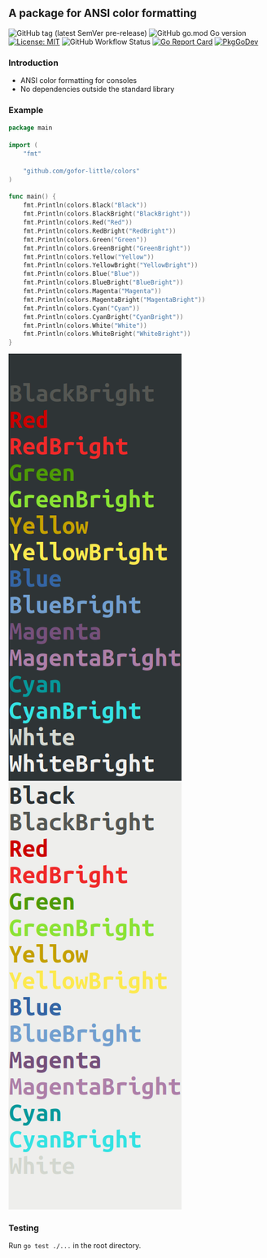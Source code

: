 ## A package for ANSI color formatting

![GitHub tag (latest SemVer pre-release)](https://img.shields.io/github/v/tag/gofor-little/colors?include_prereleases)
![GitHub go.mod Go version](https://img.shields.io/github/go-mod/go-version/gofor-little/colors)
[![License: MIT](https://img.shields.io/badge/License-MIT-yellow.svg)](https://raw.githubusercontent.com/gofor-little/colors/main/LICENSE)
![GitHub Workflow Status](https://img.shields.io/github/workflow/status/gofor-little/colors/CI)
[![Go Report Card](https://goreportcard.com/badge/github.com/gofor-little/colors)](https://goreportcard.com/report/github.com/gofor-little/colors)
[![PkgGoDev](https://pkg.go.dev/badge/github.com/gofor-little/colors)](https://pkg.go.dev/github.com/gofor-little/colors)

### Introduction
* ANSI color formatting for consoles
* No dependencies outside the standard library

### Example
```go
package main

import (
	"fmt"

	"github.com/gofor-little/colors"
)

func main() {
	fmt.Println(colors.Black("Black"))
	fmt.Println(colors.BlackBright("BlackBright"))
	fmt.Println(colors.Red("Red"))
	fmt.Println(colors.RedBright("RedBright"))
	fmt.Println(colors.Green("Green"))
	fmt.Println(colors.GreenBright("GreenBright"))
	fmt.Println(colors.Yellow("Yellow"))
	fmt.Println(colors.YellowBright("YellowBright"))
	fmt.Println(colors.Blue("Blue"))
	fmt.Println(colors.BlueBright("BlueBright"))
	fmt.Println(colors.Magenta("Magenta"))
	fmt.Println(colors.MagentaBright("MagentaBright"))
	fmt.Println(colors.Cyan("Cyan"))
	fmt.Println(colors.CyanBright("CyanBright"))
	fmt.Println(colors.White("White"))
	fmt.Println(colors.WhiteBright("WhiteBright"))
}
```
![](https://github.com/gofor-little/colors/blob/main/example-dark.png)
![](https://github.com/gofor-little/colors/blob/main/example-light.png)

### Testing
Run ```go test ./...``` in the root directory.
